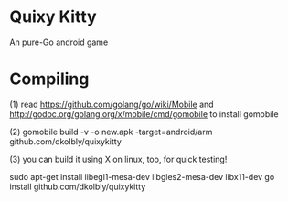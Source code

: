 Quixy Kitty
===========

An pure-Go android game


Compiling
=========

(1) read https://github.com/golang/go/wiki/Mobile
     and http://godoc.org/golang.org/x/mobile/cmd/gomobile
     to install gomobile

(2) gomobile build -v -o new.apk -target=android/arm github.com/dkolbly/quixykitty

(3) you can build it using X on linux, too, for quick testing!

  sudo apt-get install libegl1-mesa-dev libgles2-mesa-dev libx11-dev
  go install github.com/dkolbly/quixykitty

